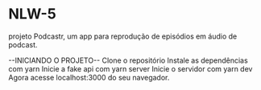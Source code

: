# NLW-5
projeto Podcastr, um app para reprodução de episódios em áudio de podcast.

--INICIANDO O PROJETO--
Clone o repositório
Instale as dependências com yarn
Inicie a fake api com yarn server
Inicie o servidor com yarn dev
Agora acesse localhost:3000 do seu navegador.
